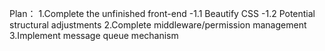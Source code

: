 Plan：
1.Complete the unfinished front-end
  -1.1 Beautify CSS
  -1.2 Potential structural adjustments
2.Complete middleware/permission management
3.Implement message queue mechanism
